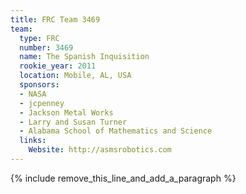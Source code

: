 ```yaml
---
title: FRC Team 3469
team:
  type: FRC
  number: 3469
  name: The Spanish Inquisition
  rookie_year: 2011
  location: Mobile, AL, USA
  sponsors:
  - NASA
  - jcpenney
  - Jackson Metal Works
  - Larry and Susan Turner
  - Alabama School of Mathematics and Science
  links:
    Website: http://asmsrobotics.com
---
```


{% include remove_this_line_and_add_a_paragraph %}